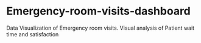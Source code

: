 # Emergency-room-visits-dashboard
Data Visualization of Emergency room visits. Visual analysis of Patient wait time and satisfaction
